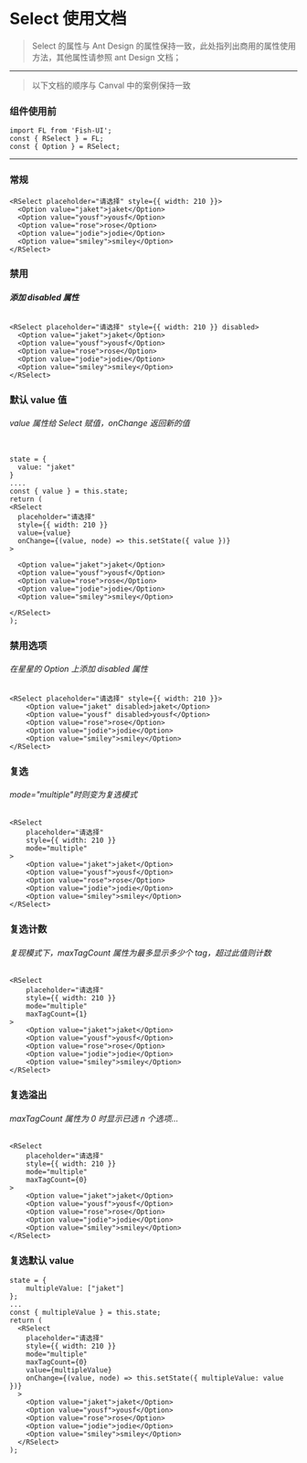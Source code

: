 # Select 使用文档

> Select 的属性与 Ant Design 的属性保持一致，此处指列出商用的属性使用方法，其他属性请参照 ant Design 文档；

---

> 以下文档的顺序与 Canval 中的案例保持一致

### **组件使用前**

```#
import FL from 'Fish-UI';
const { RSelect } = FL;
const { Option } = RSelect;
```

---

### **常规**

```#
<RSelect placeholder="请选择" style={{ width: 210 }}>
  <Option value="jaket">jaket</Option>
  <Option value="yousf">yousf</Option>
  <Option value="rose">rose</Option>
  <Option value="jodie">jodie</Option>
  <Option value="smiley">smiley</Option>
</RSelect>
```

### **禁用**

###### **添加 disabled 属性**

```#
<RSelect placeholder="请选择" style={{ width: 210 }} disabled>
  <Option value="jaket">jaket</Option>
  <Option value="yousf">yousf</Option>
  <Option value="rose">rose</Option>
  <Option value="jodie">jodie</Option>
  <Option value="smiley">smiley</Option>
</RSelect>

```

### **默认 value 值**

###### value 属性给 Select 赋值，onChange 返回新的值

```#

state = {
  value: "jaket"
}
....
const { value } = this.state;
return (
<RSelect
  placeholder="请选择"
  style={{ width: 210 }}
  value={value}
  onChange={(value, node) => this.setState({ value })}
>

  <Option value="jaket">jaket</Option>
  <Option value="yousf">yousf</Option>
  <Option value="rose">rose</Option>
  <Option value="jodie">jodie</Option>
  <Option value="smiley">smiley</Option>

</RSelect>
);
```

### **禁用选项**

###### 在星星的 Option 上添加 disabled 属性

```#
<RSelect placeholder="请选择" style={{ width: 210 }}>
    <Option value="jaket" disabled>jaket</Option>
    <Option value="yousf" disabled>yousf</Option>
    <Option value="rose">rose</Option>
    <Option value="jodie">jodie</Option>
    <Option value="smiley">smiley</Option>
</RSelect>
```

### **复选**

###### mode="multiple"时则变为复选模式

```#
<RSelect
    placeholder="请选择"
    style={{ width: 210 }}
    mode="multiple"
>
    <Option value="jaket">jaket</Option>
    <Option value="yousf">yousf</Option>
    <Option value="rose">rose</Option>
    <Option value="jodie">jodie</Option>
    <Option value="smiley">smiley</Option>
</RSelect>
```

### **复选计数**

###### 复现模式下，maxTagCount 属性为最多显示多少个 tag，超过此值则计数

```#
<RSelect
    placeholder="请选择"
    style={{ width: 210 }}
    mode="multiple"
    maxTagCount={1}
>
    <Option value="jaket">jaket</Option>
    <Option value="yousf">yousf</Option>
    <Option value="rose">rose</Option>
    <Option value="jodie">jodie</Option>
    <Option value="smiley">smiley</Option>
</RSelect>
```

### **复选溢出**

###### maxTagCount 属性为 0 时显示已选 n 个选项…

```#
<RSelect
    placeholder="请选择"
    style={{ width: 210 }}
    mode="multiple"
    maxTagCount={0}
>
    <Option value="jaket">jaket</Option>
    <Option value="yousf">yousf</Option>
    <Option value="rose">rose</Option>
    <Option value="jodie">jodie</Option>
    <Option value="smiley">smiley</Option>
</RSelect>
```

### **复选默认 value**

```#
state = {
    multipleValue: ["jaket"]
};
...
const { multipleValue } = this.state;
return (
  <RSelect
    placeholder="请选择"
    style={{ width: 210 }}
    mode="multiple"
    maxTagCount={0}
    value={multipleValue}
    onChange={(value, node) => this.setState({ multipleValue: value })}
  >
    <Option value="jaket">jaket</Option>
    <Option value="yousf">yousf</Option>
    <Option value="rose">rose</Option>
    <Option value="jodie">jodie</Option>
    <Option value="smiley">smiley</Option>
  </RSelect>
);
```
